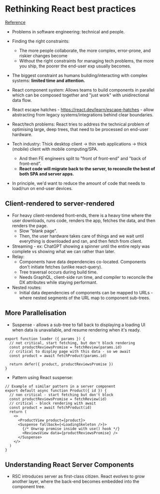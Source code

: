# Rethinking React best practices
[Reference](https://frontendmastery.com/posts/rethinking-react-best-practices/)

- Problems in software engineering: technical and people.
- Finding the right constraints:
  - The more people collaborate, the more complex, error-prone, and riskier changes become
  - Without the right constraints for managing tech problems, the more you ship, the poorer the end-user exp usually becomes.
- The biggest constraint as humans building/interacting with complex systems: **limited time and attention.**

- React component system: Allows teams to build components in parallel which can be composed together and "just work" with unidirectional data flow.
- React escape hatches - https://react.dev/learn/escape-hatches - allow abstracting from legacy systems/integrations behind clear boundaries.
- React/tech problems: React tries to address the technical problem of optimising large, deep trees, that need to be processed on end-user hardware.

- Tech industry: Thick desktop client -> thin web applications -> thick (mobile) client with mobile computing/SPA.
  - And then FE engineers split to "front of front-end" and "back of front-end".
  - **React code will migrate back to the server, to reconcile the best of both SPA and server apps.**
- In principle, we'd want to reduce the amount of code that needs to load/run on end-user devices.

## Client-rendered to server-rendered

- For heavy client-rendered front-ends, there is a heavy time where the user downloads, runs code, renders the app, fetches the data, and then renders the page.
  - Slow "blank page".
  - Then, the user hardware takes care of things and we wait until everything is downloaded and ran, and then fetch from client.
- Streaming - ex: ChatGPT showing a spinner until the entire reply was complete vs showing what we can rather than later.
- Relay:
  - Components have data dependencies co-located. Components don't initiate fetches (unlike react-query).
  - Tree traversal occurs during build time.
  - Needs GraphQL, client-side run time, and compiler to reconcile the DX attributes while staying performant.
- Nested routes:
  - Initial data dependencies of components can be mapped to URLs - where nested segments of the URL map to component sub-trees.

## More Parallelisation

- Suspense - allows a sub-tree to fall back to displaying a loading UI when data is unavailable, and resume rendering when it's ready.

```
export function loader ({ params }) {
  // not critical, start fetching, but don't block rendering
  const productReviewsPromise = fetchReview(params.id)
  // critical to display page with this data - so we await
  const product = await fetchProduct(params.id)

  return defer({ product, productReviewsPromise })
}
```

- Pattern using React suspense:

```
// Example of similar pattern in a server component
export default async function Product({ id }) {
  // non critical - start fetching but don't block
  const productReviewsPromise = fetchReview(id)
  // critical - block rendering with await
  const product = await fetchProduct(id)
  return (
    <>
      <ProductView product={product}>
      <Suspense fallback={<LoadingSkeleton />}>
        {/* Unwrap promise inside with use() hook */}
        <ReviewsView data={productReviewsPromise} />
      </Suspense>
    </>
  )
}
```

## Understanding React Server Components

- RSC introduces server as first-class citizen. React evolves to grow another layer, where the back-end becomes embedded into the component tree.
